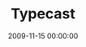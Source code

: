 ---
layout: series
series: "Typecast"
permalink: "/typecast/"
title: "Typecast"
date: 2009-11-15 00:00:00
endDate: 2009-12-06 00:00:00
description: "We probably all have ideas about what we're ''supposed to be'' as friends, spouses, parents or single people. These ideas are often fueled by the media (and especially sitcoms). Join us as we ditch the stereotypes and take a fresh look at how God intends these roles to play out."
src: "http://s3.amazonaws.com/crossroads-media/images/legacy/content/90x90_Typecast.jpg"
---